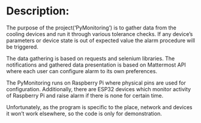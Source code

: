 # Description:
The purpose of the project(‘PyMonitoring’) is to gather data from the cooling devices and run it through various tolerance checks. If any device’s parameters or device state is out of expected value the alarm procedure will be triggered.

The data gathering is based on requests and selenium libraries. The notifications and gathered data presentation is based on Mattermost API where each user can configure alarm to its own preferences.

The PyMonitoring runs on Raspberry Pi where physical pins are used for configuration. Additionally, there are ESP32 devices which monitor activity of Raspberry Pi and raise alarm if there is none for certain time.

Unfortunately, as the program is specific to the place, network and devices it won’t work elsewhere, so the code is only for demonstration.
